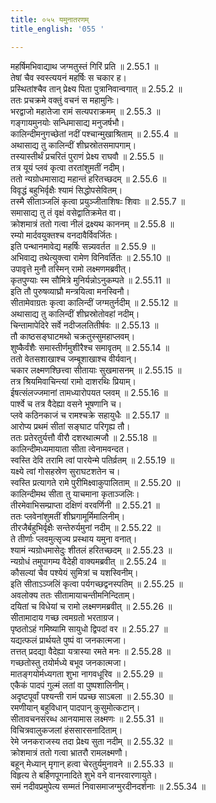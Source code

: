 ```yaml
---
title: ०५५ यमुनातरणम्
title_english: '055 '

---
```



  
महर्षिमभिवाद्याथ जग्मतुस्तं गिरिं प्रति ॥ 2.55.1 ॥   
तेषां चैव स्वस्त्ययनं महर्षिः स चकार ह।  
प्रस्थितांश्चैव तान् प्रेक्ष्य पिता पुत्रानिवान्वगात् ॥ 2.55.2 ॥   
ततः प्रचक्रमे वक्तुं वचनं स महामुनिः।  
भरद्वाजो महातेजा रामं सत्यपराक्रमम् ॥ 2.55.3 ॥   
गङ्गायमुनयोः सन्धिमासाद्य मनुजर्षभौ।  
कालिन्दीमनुगच्छेतां नदीं पश्चान्मुखाश्रिताम् ॥ 2.55.4 ॥   
अथासाद्य तु कालिन्दीं शीघ्रस्रोतसमापगाम्।  
तस्यास्तीर्थं प्रचरितं पुराणं प्रेक्ष्य राघवौ ॥ 2.55.5 ॥   
तत्र यूयं प्लवं कृत्वा तरतांशुमतीं नदीम्।  
ततो न्यग्रोधमासाद्य महान्तं हरितच्छदम् ॥ 2.55.6 ॥   
विवृद्धं बहुभिर्वृक्षैः श्यामं सिद्धोपसेवितम्।  
तस्मै सीताञ्जलिं कृत्वा प्रयुञ्जीताशिषःः शिवाः ॥ 2.55.7 ॥   
समासाद्य तु तं वृक्षं वसेद्वातिक्रमेत वा।  
क्रोशमात्रं ततो गत्वा नीलं द्रक्ष्यथ काननम् ॥ 2.55.8 ॥   
रम्यो मार्दवयुक्तश्च वनदावैर्विवर्जितः।  
इति पन्थानमावेद्य महर्षिः सन्न्यवर्तत ॥ 2.55.9 ॥   
अभिवाद्य तथेत्युक्त्वा रामेण विनिवर्तितः ॥ 2.55.10 ॥   
उपावृत्ते मुनौ तस्मिन् रामो लक्ष्मणमब्रवीत्।  
कृतपुण्याः स्म सौमित्रे मुनिर्यन्नोऽनुकम्पते ॥ 2.55.11 ॥   
इति तौ पुरुषव्याघ्रौ मन्त्रयित्वा मनस्विनौ।  
सीतामेवाग्रतः कृत्वा कालिन्दीं जग्मतुर्नदीम् ॥ 2.55.12 ॥   
अथासाद्य तु कालिन्दीं शीघ्रस्रोतोवहां नदीम्।  
चिन्तामापेदिरे सर्वे नदीजलतितीर्षवः ॥ 2.55.13 ॥   
तौ काष्ठसङ्घाटमथो चक्रतुस्सुमहाप्लवम्।  
शुष्कैर्वंशैः समास्तीर्णमुशीरैश्च समावृतम् ॥ 2.55.14 ॥   
ततो वेतसशाखाश्च जम्बूशाखाश्च वीर्यवान्।  
चकार लक्ष्मणश्छित्त्वा सीतायाः सुखमासनम् ॥ 2.55.15 ॥   
तत्र श्रियमिवाचिन्त्यां रामो दाशरथिः प्रियाम्।  
ईषत्संलज्जमानां तामध्यारोपयत प्लवम् ॥ 2.55.16 ॥   
पार्श्वे च तत्र वैदेह्या वसने भूषणानि च।  
प्लवे कठिनकाजं च रामश्चक्रे सहायुधैः ॥ 2.55.17 ॥   
आरोप्य प्रथमं सीतां सङ्घाट परिगृह्य तौ।  
ततः प्रतेरतुर्यत्तौ वीरौ दशरथात्मजौ ॥ 2.55.18 ॥   
कालिन्दीमध्यमायाता सीता त्वेनामवन्दत।  
स्वस्ति देवि तरामि त्वां पारयेन्मे पतिर्व्रतम् ॥ 2.55.19 ॥   
यक्ष्ये त्वां गोसहस्रेण सुराघटशतेन च।  
स्वस्ति प्रत्यागते रामे पुरीमिक्ष्वाकुपालिताम् ॥ 2.55.20 ॥   
कालिन्दीमथ सीता तु याचमाना कृताञ्जलिः।  
तीरमेवाभिसम्प्राप्ता दक्षिणं वरवर्णिनी ॥ 2.55.21 ॥   
ततः प्लवेनांशुमतीं शीघ्रगामूर्मिमालिनीम्।  
तीरजैर्बहुभिर्वृक्षैः सन्तेरुर्यमुनां नदीम् ॥ 2.55.22 ॥   
ते तीर्णाः प्लवमुत्सृज्य प्रस्थाय यमुना वनात्।  
श्यामं न्यग्रोधमासेदुः शीतलं हरितच्छदम् ॥ 2.55.23 ॥   
न्यग्रोधं तमुपागम्य वैदेही वाक्यमब्रवीत् ॥ 2.55.24 ॥   
कौसल्यां चैव पश्येयं सुमित्रां च यशस्विनीम्।  
इति सीताऽञ्जलिं कृत्वा पर्यगच्छद्वनस्पतिम् ॥ 2.55.25 ॥   
अवलोक्य ततः सीतामायाचन्तीमनिन्दिताम्।  
दयितां च विधेयां च रामो लक्ष्मणमब्रवीत् ॥ 2.55.26 ॥   
सीतामादाय गच्छ त्वमग्रतो भरताग्रज।  
पृष्ठतोऽहं गमिष्यामि सायुधो द्विपदां वर ॥ 2.55.27 ॥   
यद्यत्फलं प्रार्थयते पुष्पं वा जनकात्मजा।  
तत्तत् प्रदद्या वैदेह्या यत्रास्या रमते मनः ॥ 2.55.28 ॥   
गच्छतोस्तु तयोर्मध्ये बभूव जनकात्मजा।  
मातङ्गयोर्मध्यगता शुभा नागवधूरिव ॥ 2.55.29 ॥   
एकैकं पादपं गुल्मं लतां वा पुष्पशालिनीम्।  
अदृष्टपूर्वां पश्यन्ती रामं पप्रच्छ साऽबला ॥ 2.55.30 ॥   
रमणीयान् बहुविधान् पादपान् कुसुमोत्कटान्।  
सीतावचनसंरब्ध आनयामास लक्ष्मणः ॥ 2.55.31 ॥   
विचित्रवालुकजलां हंससारसनादिताम्।  
रेमे जनकराजस्य तदा प्रेक्ष्य सुता नदीम् ॥ 2.55.32 ॥   
क्रोशमात्रं ततो गत्वा भ्रातरौ रामलक्ष्मणौ।  
बहून् मेध्यान् मृगान् हत्वा चेरतुर्यमुनावने ॥ 2.55.33 ॥   
विहृत्य ते बर्हिणपूगनादिते शुभे वने वानरवारणायुते।  
समं नदीवप्रमुपेत्य सम्मतं निवासमाजग्मुरदीनदर्शनाः ॥ 2.55.34 ॥   